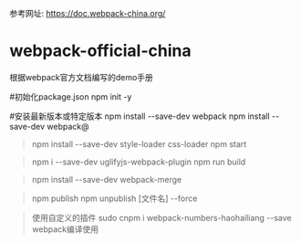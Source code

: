 参考网址:
https://doc.webpack-china.org/

# webpack-official-china
根据webpack官方文档编写的demo手册

#初始化package.json
npm init -y

#安装最新版本或特定版本
npm install --save-dev webpack
npm install --save-dev webpack@<version>

>npm install --save-dev style-loader css-loader
>npm start

>npm i --save-dev uglifyjs-webpack-plugin
>npm run build

>npm install --save-dev webpack-merge

>npm publish
>npm unpublish [文件名] --force

>使用自定义的插件
>sudo cnpm i webpack-numbers-haohailiang --save
>webpack编译使用